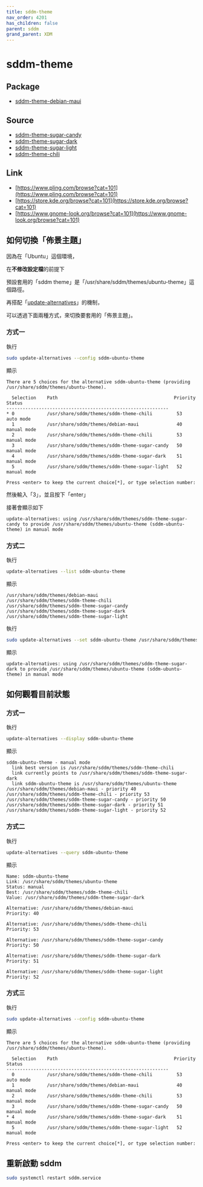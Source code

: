 ```yaml
---
title: sddm-theme
nav_order: 4201
has_children: false
parent: sddm
grand_parent: XDM
---
```



# sddm-theme


## Package

* [sddm-theme-debian-maui](sddm-theme-debian-maui)


## Source

* [sddm-theme-sugar-candy](sddm-theme-sugar-candy)
* [sddm-theme-sugar-dark](sddm-theme-sugar-dark)
* [sddm-theme-sugar-light](sddm-theme-sugar-light)
* [sddm-theme-chili](sddm-theme-chili)


## Link

* [https://www.pling.com/browse?cat=101](https://www.pling.com/browse?cat=101)
* [https://store.kde.org/browse?cat=101](https://store.kde.org/browse?cat=101)
* [https://www.gnome-look.org/browse?cat=101](https://www.gnome-look.org/browse?cat=101)


## 如何切換「佈景主題」

因為在「Ubuntu」這個環境，

在**不修改設定檔**的前提下

預設套用的「sddm theme」是「/usr/share/sddm/themes/ubuntu-theme」這個路徑。

再搭配「[update-alternatives](https://manpages.ubuntu.com/manpages/jammy/en/man1/update-alternatives.1.html)」的機制，

可以透過下面兩種方式，來切換要套用的「佈景主題」。


### 方式一

執行

``` sh
sudo update-alternatives --config sddm-ubuntu-theme
```

顯示

```
There are 5 choices for the alternative sddm-ubuntu-theme (providing /usr/share/sddm/themes/ubuntu-theme).

  Selection    Path                                           Priority   Status
------------------------------------------------------------
* 0            /usr/share/sddm/themes/sddm-theme-chili         53        auto mode
  1            /usr/share/sddm/themes/debian-maui              40        manual mode
  2            /usr/share/sddm/themes/sddm-theme-chili         53        manual mode
  3            /usr/share/sddm/themes/sddm-theme-sugar-candy   50        manual mode
  4            /usr/share/sddm/themes/sddm-theme-sugar-dark    51        manual mode
  5            /usr/share/sddm/themes/sddm-theme-sugar-light   52        manual mode

Press <enter> to keep the current choice[*], or type selection number:
```

然後輸入「3」，並且按下「enter」

接著會顯示如下

```
update-alternatives: using /usr/share/sddm/themes/sddm-theme-sugar-candy to provide /usr/share/sddm/themes/ubuntu-theme (sddm-ubuntu-theme) in manual mode
```

### 方式二

執行

``` sh
update-alternatives --list sddm-ubuntu-theme
```

顯示

```
/usr/share/sddm/themes/debian-maui
/usr/share/sddm/themes/sddm-theme-chili
/usr/share/sddm/themes/sddm-theme-sugar-candy
/usr/share/sddm/themes/sddm-theme-sugar-dark
/usr/share/sddm/themes/sddm-theme-sugar-light
```

執行

``` sh
sudo update-alternatives --set sddm-ubuntu-theme /usr/share/sddm/themes/sddm-theme-sugar-dark
```

顯示

```
update-alternatives: using /usr/share/sddm/themes/sddm-theme-sugar-dark to provide /usr/share/sddm/themes/ubuntu-theme (sddm-ubuntu-theme) in manual mode
```


## 如何觀看目前狀態

### 方式一

執行

``` sh
update-alternatives --display sddm-ubuntu-theme
```

顯示

```
sddm-ubuntu-theme - manual mode
  link best version is /usr/share/sddm/themes/sddm-theme-chili
  link currently points to /usr/share/sddm/themes/sddm-theme-sugar-dark
  link sddm-ubuntu-theme is /usr/share/sddm/themes/ubuntu-theme
/usr/share/sddm/themes/debian-maui - priority 40
/usr/share/sddm/themes/sddm-theme-chili - priority 53
/usr/share/sddm/themes/sddm-theme-sugar-candy - priority 50
/usr/share/sddm/themes/sddm-theme-sugar-dark - priority 51
/usr/share/sddm/themes/sddm-theme-sugar-light - priority 52
```


### 方式二

執行

``` sh
update-alternatives --query sddm-ubuntu-theme
```

顯示

```
Name: sddm-ubuntu-theme
Link: /usr/share/sddm/themes/ubuntu-theme
Status: manual
Best: /usr/share/sddm/themes/sddm-theme-chili
Value: /usr/share/sddm/themes/sddm-theme-sugar-dark

Alternative: /usr/share/sddm/themes/debian-maui
Priority: 40

Alternative: /usr/share/sddm/themes/sddm-theme-chili
Priority: 53

Alternative: /usr/share/sddm/themes/sddm-theme-sugar-candy
Priority: 50

Alternative: /usr/share/sddm/themes/sddm-theme-sugar-dark
Priority: 51

Alternative: /usr/share/sddm/themes/sddm-theme-sugar-light
Priority: 52
```

### 方式三

執行

``` sh
sudo update-alternatives --config sddm-ubuntu-theme
```

顯示

```
There are 5 choices for the alternative sddm-ubuntu-theme (providing /usr/share/sddm/themes/ubuntu-theme).

  Selection    Path                                           Priority   Status
------------------------------------------------------------
  0            /usr/share/sddm/themes/sddm-theme-chili         53        auto mode
  1            /usr/share/sddm/themes/debian-maui              40        manual mode
  2            /usr/share/sddm/themes/sddm-theme-chili         53        manual mode
  3            /usr/share/sddm/themes/sddm-theme-sugar-candy   50        manual mode
* 4            /usr/share/sddm/themes/sddm-theme-sugar-dark    51        manual mode
  5            /usr/share/sddm/themes/sddm-theme-sugar-light   52        manual mode

Press <enter> to keep the current choice[*], or type selection number:
```

## 重新啟動 sddm

``` sh
sudo systemctl restart sddm.service
```
